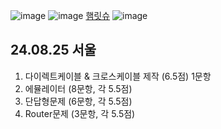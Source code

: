 ![image](https://github.com/chihyeonwon/Network_Manager/assets/58906858/298bf83b-5f7c-4190-9c06-af4817178a5a)
![image](https://github.com/chihyeonwon/Network_Manager/assets/58906858/35509893-7fc8-49da-99e6-2e4e94137da1)
[햄릿슈](https://www.youtube.com/channel/UCLIxBOJaBju4Ap8QoGuQYbw)
![image](https://github.com/chihyeonwon/Network_Manager/assets/58906858/4a8bf1e5-d563-416c-a813-e6d1ad4d5ebf)
## 24.08.25 서울

1. 다이렉트케이블 & 크로스케이블 제작 (6.5점) 1문항    
2. 에뮬레이터 (8문항, 각 5.5점)   
3. 단답형문제 (6문항, 각 5.5점)    
4. Router문제 (3문항, 각 5.5점)   
